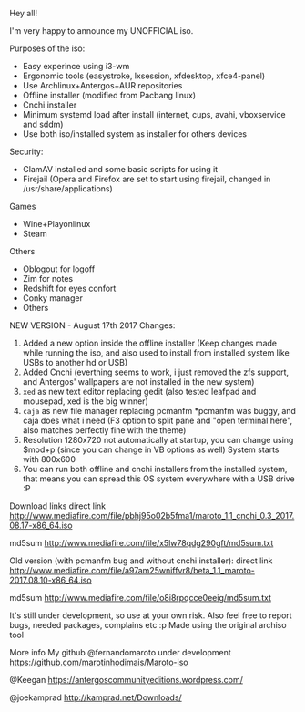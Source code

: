 Hey all!

I'm very happy to announce my UNOFFICIAL iso. 

Purposes of the iso:

- Easy experince using i3-wm 
- Ergonomic tools (easystroke, lxsession, xfdesktop, xfce4-panel)
- Use Archlinux+Antergos+AUR repositories
- Offline installer (modified from Pacbang linux)
- Cnchi installer
- Minimum systemd load after install (internet, cups, avahi, vboxservice and sddm)
- Use both iso/installed system as installer for others devices

Security:

- ClamAV installed and some basic scripts for using it
- Firejail (Opera and Firefox are set to start using firejail, changed in /usr/share/applications)

Games

- Wine+Playonlinux
- Steam

Others

- Oblogout for logoff
- Zim for notes
- Redshift for eyes confort
- Conky manager
- Others

NEW VERSION - August 17th 2017
Changes:
1) Added a new option inside the offline installer (Keep changes made while running the iso, and also used to install from installed system like USBs to another hd or USB)
2) Added Cnchi (everthing seems to work, i just removed the zfs support, and Antergos' wallpapers are not installed in the new system)
3) `xed` as new text editor replacing gedit (also tested leafpad and mousepad, xed is the big winner)
4) `caja` as new file manager replacing pcmanfm
*pcmanfm was buggy, and caja does what i need (F3 option to split pane and "open terminal here", also matches perfectly fine with the theme)
5) Resolution 1280x720 not automatically at startup, you can change using $mod+p (since you can change in VB options as well) System starts with 800x600
6) You can run both offline and cnchi installers from the installed system, that means you can spread this OS system everywhere with a USB drive :P 

Download links 
direct link
http://www.mediafire.com/file/pbhj95o02b5fma1/maroto_1.1_cnchi_0.3_2017.08.17-x86_64.iso

md5sum
http://www.mediafire.com/file/x5lw78qdg290gft/md5sum.txt

Old version (with pcmanfm bug and without cnchi installer):
direct link
http://www.mediafire.com/file/a97am25wniffvr8/beta_1.1_maroto-2017.08.10-x86_64.iso

md5sum
http://www.mediafire.com/file/o8i8rpqcce0eeig/md5sum.txt

It's still under development, so use at your own risk.
Also feel free to report bugs, needed packages, complains etc :p 
Made using the original archiso tool 

More info
My github @fernandomaroto under development
https://github.com/marotinhodimais/Maroto-iso

@Keegan 
https://antergoscommunityeditions.wordpress.com/

@joekamprad 
http://kamprad.net/Downloads/
